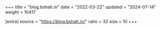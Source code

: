 +++
title = "blog.bshah.in"
date = "2022-03-22"
updated = "2024-07-14"
weight = 10417

[extra]
source = "https://blog.bshah.in/"
ratio = 32
size = 10
+++
